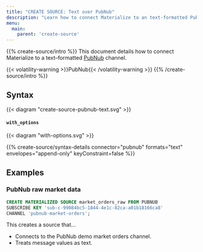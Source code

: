```yaml
---
title: "CREATE SOURCE: Text over PubNub"
description: "Learn how to connect Materialize to an text-formatted PubNub stream"
menu:
  main:
    parent: 'create-source'
---
```


{{% create-source/intro %}}
This document details how to connect Materialize to a text–formatted
[PubNub](https://www.pubnub.com) channel.

{{< volatility-warning >}}PubNub{{< /volatility-warning >}}
{{% /create-source/intro %}}

## Syntax

{{< diagram "create-source-pubnub-text.svg" >}}

#### `with_options`

{{< diagram "with-options.svg" >}}

{{% create-source/syntax-details connector="pubnub" formats="text" envelopes="append-only" keyConstraint=false %}}

## Examples

### PubNub raw market data

```sql
CREATE MATERIALIZED SOURCE market_orders_raw FROM PUBNUB
SUBSCRIBE KEY 'sub-c-99084bc5-1844-4e1c-82ca-a01b18166ca8'
CHANNEL 'pubnub-market-orders';
```

This creates a source that...

- Connects to the PubNub demo market orders channel.
- Treats message values as text.
